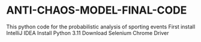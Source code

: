 # ANTI-CHAOS-MODEL-FINAL-CODE
This python code for the probabilistic analysis of sporting events
First install IntelliJ IDEA
Install Python 3.11
Download Selenium Chrome Driver
